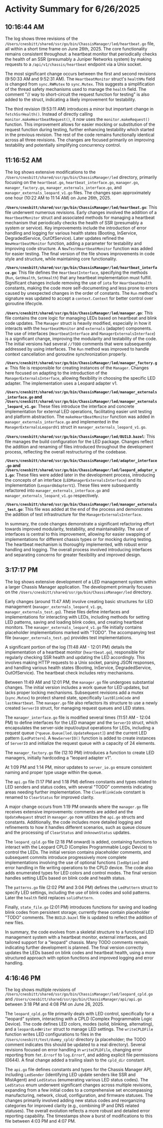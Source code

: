 # Activity Summary for 6/26/2025

## 10:16:44 AM
The log shows three revisions of the `/Users/cnesbitt/shared/ssr/go/bin/ChassisManager/led/heartbeat.go` file, all within a short time frame on June 26th, 2025.  The core functionality remains consistent throughout: a heartbeat monitor that periodically checks the health of an SSR (presumably a Juniper Networks system) by making requests to a `/api/v1/chassis/heartbeat` endpoint via a Unix socket.

The most significant change occurs between the first and second revisions (9:50:33 AM and 9:52:31 AM).  The `HeartbeatMonitor` struct's `healthMu` field is changed from `sync.RWMutex` to `sync.Mutex`.  This suggests a simplification of the thread safety mechanisms used to manage the `health` field. The comment "// way to short-circuit the request function for testing" is also added to the struct, indicating a likely improvement for testability.

The third revision (9:53:11 AM) introduces a minor but important change in `fetchSsrHealth()`.  Instead of directly calling `monitor.makeHeartbeatRequest()`, it now uses the `monitor.makeRequest()` function. This improvement allows for easier mocking or substitution of the request function during testing, further enhancing testability which started in the previous revision.  The rest of the code remains functionally identical across all three revisions.  The changes are focused primarily on improving testability and potentially simplifying concurrency control.


## 11:16:52 AM
The log shows extensive modifications to the `/Users/cnesbitt/shared/ssr/go/bin/ChassisManager/led` directory, primarily focusing on the `heartbeat.go`, `heartbeat_interface.go`, `manager.go`, `manager_factory.go`, `manager_externals_interface.go`, and `manager_externals_leopard_v1.go` files.  The changes span approximately one hour (10:22 AM to 11:14 AM) on June 26th, 2025.

**`/Users/cnesbitt/shared/ssr/go/bin/ChassisManager/led/heartbeat.go`**: This file underwent numerous revisions.  Early changes involved the addition of a `HeartbeatMonitor` struct and associated methods for managing a heartbeat mechanism that periodically checks the health of SSR (presumably a system or service).  Key improvements include the introduction of error handling and logging for various health states (Booting, InService, DegradedService, OutOfService). Later updates refined the `NewHeartbeatMonitor` function, adding a parameter for testability and improving code structure.  A `NewTestHeartbeatMonitor` function was added for easier testing.  The final version of the file shows improvements in code style and structure, while maintaining core functionality.


**`/Users/cnesbitt/shared/ssr/go/bin/ChassisManager/led/heartbeat_interface.go`**: This file defines the `HeartbeatInterface`, specifying the methods (`Run`, `GetHealth`, `SetHealth`) that any heartbeat implementation must fulfill.  Significant changes include removing the use of `iota` for `HeartbeatHealth` constants, making the code more self-documenting and less prone to errors caused by unexpected changes in the order of constants.  The `Run` method's signature was updated to accept a `context.Context` for better control over goroutine lifecycle.

**`/Users/cnesbitt/shared/ssr/go/bin/ChassisManager/led/manager.go`**: This file contains the core logic for managing LEDs based on heartbeat and blink code updates.  The `Manager` struct is heavily modified, especially in how it interacts with the `heartbeatMonitor` and `externals` (adapter) components.  The use of interfaces (`HeartbeatInterface` and `ManagerExternalsInterface`) is a significant change, improving the modularity and testability of the code. The initial versions had several `//TODO` comments that were subsequently addressed by using interfaces. The `Run` method was improved to handle context cancellation and goroutine synchronization properly.

**`/Users/cnesbitt/shared/ssr/go/bin/ChassisManager/led/manager_factory.go`**: This file is responsible for creating instances of the `Manager`.  Changes here focused on adapting to the introduction of the `ManagerExternalsInterface`, allowing flexibility in choosing the specific LED adapter.  The implementation uses a Leopard adapter v1.

**`/Users/cnesbitt/shared/ssr/go/bin/ChassisManager/led/manager_externals_interface.go` and `/Users/cnesbitt/shared/ssr/go/bin/ChassisManager/led/manager_externals_leopard_v1.go`**: These files introduce the interface and concrete implementation for external LED operations, facilitating easier unit testing and platform abstraction. The `makeHeartBeatMonitor` function was added in `manager_externals_interface.go` and implemented in the `ManagerExternalsLeopardV1` struct in `manager_externals_leopard_v1.go`.

**`/Users/cnesbitt/shared/ssr/go/bin/ChassisManager/led/BUILD.bazel`**: This file manages the build configuration for the LED package.  Changes reflect the addition and renaming of files introduced throughout the development process, reflecting the overall restructuring of the codebase.

**`/Users/cnesbitt/shared/ssr/go/bin/ChassisManager/led/adapter_interface.go` and `/Users/cnesbitt/shared/ssr/go/bin/ChassisManager/led/leopard_adapter_v1.go`**: These files were added later in the development process, introducing the concepts of an interface (`LEDManagerExternalsInterface`) and its implementation (`LeopardAdapterV1`). These files were subsequently refactored into `manager_externals_interface.go` and `manager_externals_leopard_v1.go` respectively.

**`/Users/cnesbitt/shared/ssr/go/bin/ChassisManager/led/manager_externals_test.go`**: This file was added at the end of the process and demonstrates the addition of test infrastructure for the `ManagerExternalsInterface`.


In summary, the code changes demonstrate a significant refactoring effort towards improved modularity, testability, and maintainability. The use of interfaces is central to this improvement, allowing for easier swapping of implementations for different chassis types or for mocking during testing.  The heartbeat mechanism is thoroughly implemented, with robust error handling and logging. The overall process involved introducing interfaces and separating concerns for greater flexibility and improved design.


## 3:17:17 PM
The log shows extensive development of a LED management system within a larger Chassis Manager application.  The development primarily focuses on the `/Users/cnesbitt/shared/ssr/go/bin/ChassisManager/led` directory.

Early changes (around 11:47 AM) involve creating basic structures for LED management (`manager_externals_leopard_v1.go`, `manager_externals_test.go`).  These files define interfaces and implementations for interacting with LEDs, including methods for setting LED patterns, saving and loading blink codes, and creating heartbeat monitors.  The `manager_externals_leopard_v1.go` file initially contains placeholder implementations marked with "TODO".  The accompanying test file (`manager_externals_test.go`) provides test implementations.

A significant portion of the log (11:48 AM - 12:01 PM) details the implementation of a heartbeat monitor (`heartbeat.go`), responsible for regularly checking SSR health and updating the LED accordingly. This involves making HTTP requests to a Unix socket, parsing JSON responses, and handling various health states (Booting, InService, DegradedService, OutOfService).  The heartbeat check includes retry mechanisms.

Between 11:49 AM and 12:01 PM, the `manager.go` file undergoes substantial changes.  The initial version includes a work queue for LED updates, but lacks proper locking mechanisms. Subsequent revisions add a mutex (`sync.Mutex`) to protect shared state, specifically `lastBlinkCode` and `lastHeartbeat`. The `manager.go` file also refactors its structure to use a newly created `ServerIO` struct, for managing request queues and LED states.

The `manager_interface.go` file is modified several times (11:51 AM - 12:04 PM) to define interfaces for the LED manager and the `ServerIO` struct, which encapsulates the server-side input/output operations for LEDs, including  a request queue (`*queue.Queue[led.UpdateRequest]`) and the current LED pattern (`LedPattern`).  A `NewServerIO()` function is added to create instances of `ServerIO` and initialize the request queue with a capacity of 24 elements.

The `manager_factory.go` file (12:10 PM) introduces a function to create LED managers, initially hardcoding a "leopard adapter v1".

At 1:09 PM and 1:14 PM, minor updates to `server_io.go` ensure consistent naming and proper type usage within the queue.

The `api.go` file (1:17 PM and 1:18 PM) defines constants and types related to LED senders and status codes, with several "TODO" comments indicating areas needing further implementation. The `ClearBlinkCode` constant is renamed to `ClearStatus` for improved clarity.

A major change occurs from 1:19 PM onwards where the `manager.go` file receives extensive improvements: comments are added and the `UpdateRequest` struct in `manager.go` now utilizes the `api.go` structs and constants. Additionally, the code includes more detailed logging and refinements to how it handles different scenarios, such as queue closure and the processing of `ClearStatus` and `UnknownStatus` updates.

The `leopard_cpld.go` file (2:18 PM onward) is added, containing functions to interact with the Leopard CPLD (Complex Programmable Logic Device) to control the LEDs.  The initial version contains placeholder comments, and subsequent commits introduce progressively more complete implementations involving the use of optional functions (`ledOption`) and error handling in file writing operations to the CPLD device. The code also adds enumerated types for LED colors and control modes. The final version handles setting LEDs based on blink code and health status.

The `patterns.go` file (2:02 PM and 3:04 PM) defines the `LedPattern` struct to specify LED settings, including the use of blink codes and solid patterns. Later the `health` field replaces `solidPattern`.

Finally, `state_file.go` (2:01 PM) introduces functions for saving and loading blink codes from persistent storage; currently these contain placeholder "TODO" comments.  The `BUILD.bazel` file is updated to reflect the addition of new files.

In summary, the code evolves from a skeletal structure to a functional LED management system with a heartbeat monitor, external interfaces, and tailored support for a "leopard" chassis.  Many TODO comments remain, indicating further development is planned.  The final version correctly updates the LEDs based on blink codes and heartbeat health, using a more structured approach with option functions and improved logging and error handling.


## 4:16:46 PM
The log shows multiple revisions of `/Users/cnesbitt/shared/ssr/go/bin/ChassisManager/led/leopard_cpld.go` and `/Users/cnesbitt/shared/ssr/go/bin/ChassisManager/api/api.go` between 3:18 PM and 4:08 PM on June 26, 2025.

The `leopard_cpld.go` file primarily deals with LED control, specifically for a "leopard" system, interacting with a CPLD (Complex Programmable Logic Device).  The code defines LED colors, modes (solid, blinking, alternating), and a `leopardLedWriter` struct to manage LED settings.  The  `writeCPLDFile` function writes LED configurations to files in the `/Users/cnesbitt/test/dummy_cpld/` directory (a placeholder; the TODO comment indicates this should be updated to a real directory).  Several revisions focused on error handling in `writeCPLDFile`, changing error reporting from `fmt.Errorf` to `log.Errorf`, and adding explicit file permissions (0644).  A final change added a trailing slash to the `cpld_dir` constant.

The `api.go` file defines constants and types for the Chassis Manager API, including `LedSender` (identifying LED update senders like SSR and MistAgent) and `LedStatus` (enumerating various LED status codes).  The  `LedStatus` enum underwent significant changes across multiple revisions, expanding from a few initial codes to a comprehensive set encompassing manufacturing, network, cloud, configuration, and firmware statuses.  The changes primarily involved adding new status codes and reorganizing categories for improved clarity (e.g., combining IP and DNS related statuses).  The overall evolution reflects a more robust and detailed error reporting capability.  The timestamps show a burst of modifications to this file between 4:03 PM and 4:07 PM.
